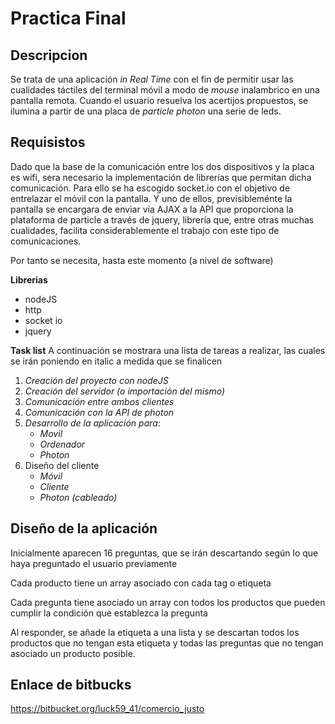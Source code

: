 # Practica Final

## Descripcion
Se trata de una aplicación *in Real Time* con el fin de permitir usar las cualidades táctiles del terminal móvil a modo de *mouse* inalambrico en una pantalla remota.
Cuando el usuario resuelva los acertijos propuestos, se ilumina a partir de una placa de *particle photon* una serie de leds.

## Requisistos
Dado que la base de la comunicación entre los dos dispositivos y la placa es wifi, sera necesario la implementación de librerías que permitan dicha comunicación. Para ello se ha escogido socket.io con el objetivo de entrelazar el móvil con la pantalla. Y uno de ellos, previsibleménte la pantalla se encargara de enviar vía AJAX a la API que proporciona la plataforma de particle a través de jquery, librería que, entre otras muchas cualidades, facilita considerablemente el trabajo con este tipo de comunicaciones.

Por tanto se necesita, hasta este momento (a nivel de software)

 **Librerias**
  * nodeJS
  * http
  * socket io
  * jquery

 **Task list**
 A continuación se mostrara una lista de tareas a realizar, las cuales se irán poniendo en italic a medida que se finalicen

 1. *Creación del proyecto con nodeJS*
 2. *Creación del servidor (o importación del mismo)*
 3. *Comunicación entre ambos clientes*
 4. *Comunicación con la API de photon*
 5. *Desarrollo de la aplicación para*:
    - *Movil*
    - *Ordenador*
    - *Photon*
 6. Diseño del cliente
    - *Móvil*
    -  *Cliente*
    - *Photon (cableado)*



 ## Diseño de la aplicación
Inicialmente aparecen 16 preguntas, que se irán descartando según lo que haya preguntado el usuario previamente

Cada producto tiene un array asociado con cada tag o etiqueta

Cada pregunta tiene asociado un array con todos los productos que pueden cumplir la condición que establezca la pregunta

Al responder, se añade la etiqueta a una lista y se descartan todos los productos que no tengan esta etiqueta y todas las preguntas que no tengan asociado un producto posible.

## Enlace de bitbucks

https://bitbucket.org/luck59_41/comercio_justo
